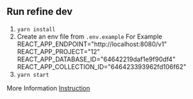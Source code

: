 ## Run refine dev
1. `yarn install`
2. Create an env file from `.env.example`
  For Example
    REACT_APP_ENDPOINT="http://localhost:8080/v1"
    REACT_APP_PROJECT="12"
    REACT_APP_DATABASE_ID="64642219daf1e9f90df4"
    REACT_APP_COLLECTION_ID="646423393962fd106f62"
3. `yarn start`

More Information [Instruction](https://refine.dev/docs/packages/documentation/data-providers/appwrite/)
